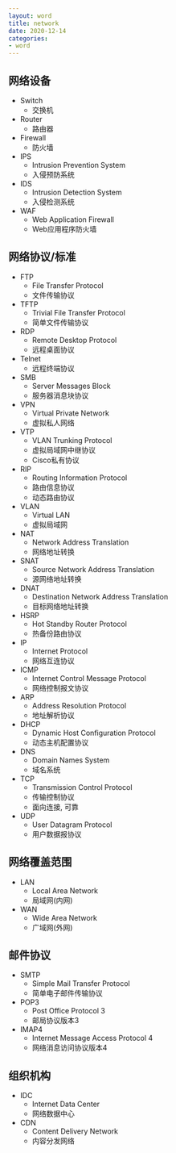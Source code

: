 ```yaml
---
layout: word
title: network 
date: 2020-12-14
categories:
- word
---
```


## 网络设备
* Switch 
	* 交换机
* Router
	* 路由器
* Firewall
	* 防火墙
* IPS
	* Intrusion Prevention System
	* 入侵预防系统
* IDS
	* Intrusion Detection System
	* 入侵检测系统
* WAF
	* Web Application Firewall
	* Web应用程序防火墙

## 网络协议/标准
* FTP
	* File Transfer Protocol
	* 文件传输协议
* TFTP
	* Trivial File Transfer Protocol
	* 简单文件传输协议
* RDP
	* Remote Desktop Protocol
	* 远程桌面协议
* Telnet
	* 远程终端协议
* SMB
	* Server Messages Block
	* 服务器消息块协议
* VPN
	* Virtual Private Network
	* 虚拟私人网络
* VTP
	* VLAN Trunking Protocol
	* 虚拟局域网中继协议
	* Cisco私有协议
* RIP
	* Routing Information Protocol
	* 路由信息协议
	* 动态路由协议
* VLAN
	* Virtual LAN
	* 虚拟局域网
* NAT
	* Network Address Translation
	* 网络地址转换
* SNAT
	* Source Network Address Translation
	* 源网络地址转换
* DNAT
	* Destination Network Address Translation
	* 目标网络地址转换
* HSRP
	* Hot Standby Router Protocol
	* 热备份路由协议
* IP
	* Internet Protocol
	* 网络互连协议
* ICMP
	* Internet Control Message Protocol
	* 网络控制报文协议
* ARP
	* Address Resolution Protocol
	* 地址解析协议
* DHCP
	* Dynamic Host Configuration Protocol
	* 动态主机配置协议
* DNS
	* Domain Names System
	* 域名系统
* TCP
	* Transmission Control Protocol
	* 传输控制协议
	* 面向连接, 可靠
* UDP
	* User Datagram Protocol
	* 用户数据报协议


## 网络覆盖范围
* LAN
	* Local Area Network
	* 局域网(内网)
* WAN
	* Wide Area Network
	* 广域网(外网)

## 邮件协议
* SMTP
	* Simple Mail Transfer Protocol
	* 简单电子邮件传输协议
* POP3
	* Post Office Protocol 3
	* 邮局协议版本3
* IMAP4
	* Internet Message Access Protocol 4
	* 网络消息访问协议版本4

## 组织机构
* IDC
	* Internet Data Center
	* 网络数据中心
* CDN
	* Content Delivery Network
	* 内容分发网络

